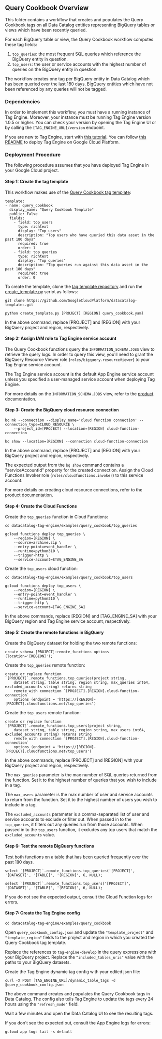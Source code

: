 ## Query Cookbook Overview

This folder contains a workflow that creates and populates the Query Cookbook tags on all Data Catalog entities representing BigQuery tables or views which have been recently queried.  

For each BigQuery table or view, the Query Cookbook workflow computes these tag fields: 
1) `top_queries`: the most frequent SQL queries which reference the BigQuery entity in question. 
2) `top_users`: the user or service accounts with the highest number of queries on the BigQuery entity in question.  

The workflow creates one tag per BigQuery entity in Data Catalog which has been queried over the last 180 days. BigQuery entities which have not been referenced by any queries will not be tagged. 

### Dependencies

In order to implement this workflow, you must have a running instance of Tag Engine. Moreover, your instance must be running Tag Engine version 1.0.5 or higher. You can check your version by opening the Tag Engine UI or by calling the `[TAG_ENGINE_URL]/version` endpoint. 

If you are new to Tag Engine, start with [this tutorial](https://cloud.google.com/architecture/tag-engine-and-data-catalog). You can follow [this README](https://github.com/GoogleCloudPlatform/datacatalog-tag-engine/blob/main/README.md) to deploy Tag Engine on Google Cloud Platform. 


### Deployment Procedure

The following procedure assumes that you have deployed Tag Engine in your Google Cloud project. 


#### Step 1: Create the tag template

This workflow makes use of the [Query Cookbook tag template](https://github.com/GoogleCloudPlatform/datacatalog-templates/blob/master/query_cookbook.yaml):

```
template:
- name: query_cookbook
  display_name: "Query Cookbook Template"
  public: False
  fields:
    - field: top_users
      type: richtext
      display: "Top users"
      description: "Top users who have queried this data asset in the past 180 days"
      required: true
      order: 1
    - field: top_queries
      type: richtext
      display: "Top queries"
      description: "Top queries run against this data asset in the past 180 days"
      required: true
      order: 0
```

To create the template, clone the [tag template repository](https://github.com/GoogleCloudPlatform/datacatalog-templates.git) and run the [create_template.py](https://github.com/GoogleCloudPlatform/datacatalog-templates/blob/master/create_template.py) script as follows:

```
git clone https://github.com/GoogleCloudPlatform/datacatalog-templates.git

python create_template.py [PROJECT] [REGION] query_cookbook.yaml

```

In the above command, replace [PROJECT] and [REGION] with your BigQuery project and region, respectively.  


#### Step 2: Assign IAM role to Tag Engine service account

The Query Cookbook functions query the `INFORMATION_SCHEMA.JOBS` view to retrieve the query logs. In order to query this view, you'll need to grant the BigQuery Resource Viewer role (`roles/bigquery.resourceViewer`) to your Tag Engine service account. 

The Tag Engine service account is the default App Engine service account unless you specified a user-managed service account when deploying Tag Engine. 

For more details on the `INFORMATION_SCHEMA.JOBS` view, refer to the [product documentation](https://cloud.google.com/bigquery/docs/information-schema-jobs). 


#### Step 3: Create the BigQuery cloud resource connection 

```
bq mk --connection --display_name='cloud function connection' --connection_type=CLOUD_RESOURCE \
	--project_id=[PROJECT] --location=[REGION] cloud-function-connection

bq show --location=[REGION] --connection cloud-function-connection
```

In the above command, replace [PROJECT] and [REGION] with your BigQuery project and region, respectively.  

The expected output from the `bq show` command contains a "serviceAccountId" property for the created connection. Assign the Cloud Functions Invoker role (`roles/cloudfunctions.invoker`) to this service account. 

For more details on creating cloud resource connections, refer to the [product documentation](https://cloud.google.com/bigquery/docs/reference/standard-sql/remote-functions#sample_code). 


#### Step 4: Create the Cloud Functions

Create the `top_queries` function in Cloud Functions: 

```
cd datacatalog-tag-engine/examples/query_cookbook/top_queries

gcloud functions deploy top_queries \
    --region=[REGION] \
    --source=archive.zip \
    --entry-point=event_handler \
    --runtime=python310 \
    --trigger-http \
    --service-account=$TAG_ENGINE_SA 
```

Create the `top_users` cloud function: 

```
cd datacatalog-tag-engine/examples/query_cookbook/top_users

gcloud functions deploy top_users \
    --region=[REGION] \
    --entry-point=event_handler \
    --runtime=python310 \
    --trigger-http \
    --service-account=[TAG_ENGINE_SA] 
```

In the above commands, replace [REGION] and [TAG_ENGINE_SA] with your BigQuery region and 
Tag Engine service account, respectively.  


#### Step 5: Create the remote functions in BigQuery


Create the BigQuery dataset for holding the two remote functions:

```
create schema [PROJECT]:remote_functions options (location='[REGION]');

```

Create the `top_queries` remote function:

```
create or replace function `[PROJECT]`.remote_functions.top_queries(project string, 
	dataset string, table string, region string, max_queries int64, excluded_accounts string) returns string
	remote with connection `[PROJECT].[REGION].cloud-function-connection`
	options (endpoint = 'https://[REGION]-[PROJECT].cloudfunctions.net/top_queries')
```

Create the `top_users` remote function:

```
create or replace function `[PROJECT]`.remote_functions.top_users(project string, 
	dataset string, table string, region string, max_users int64, excluded_accounts string) returns string
	remote with connection `[PROJECT].[REGION].cloud-function-connection`
	options (endpoint = 'https://[REGION]-[PROJECT].cloudfunctions.net/top_users')
```

In the above commands, replace [PROJECT] and [REGION] with your BigQuery project and region, respectively. 


The `max_queries` parameter is the max number of SQL queries returned from the function. 
Set it to the highest number of queries that you wish to include in a tag. 

The `max_users` parameter is the max number of user and service accounts to return from the function. 
Set it to the highest number of users you wish to include in a tag. 

The `excluded_accounts` parameter is a comma-separated list of user and service accounts to exclude or filter out. 
When passed in to the `top_queries`, it filters out any queries run from those accounts. 
When passed in to the `top_users` function, it excludes any top users that match the `excluded_accounts` value. 


#### Step 6: Test the remote BigQuery functions

Test both functions on a table that has been queried frequently over the past 180 days. 

```
select `[PROJECT]`.remote_functions.top_queries('[PROJECT]', '[DATASET]', '[TABLE]', '[REGION]', 6, NULL);

select `[PROJECT]`.remote_functions.top_users('[PROJECT]', '[DATASET]', '[TABLE]', '[REGION]', 6, NULL);
```

If you do not see the expected output, consult the Cloud Function logs for errors.


#### Step 7: Create the Tag Engine config

```
cd datacatalog-tag-engine/examples/query_cookbook
```

Open `query_cookbook_config.json` and update the `"template_project"` and `"template_region"` fields to 
the project and region in which you created the Query Cookbook tag template. 

Replace the references to `tag-engine-develop` in the query expressions with your BigQuery project. 
Replace the `"included_tables_uris"` value with the paths to your BigQuery datasets. 

Create the Tag Engine dynamic tag config with your edited json file:

```
curl -X POST [TAG_ENGINE_URL]/dynamic_table_tags -d @query_cookbook_config.json
``` 

The above command creates and populates the Query Cookbook tags in Data Catalog. 
The config also tells Tag Engine to update the tags every 24 hours using the `"refresh_mode"` field.  

Wait a few minutes and open the Data Catalog UI to see the resulting tags. 

If you don't see the expected out, consult the App Engine logs for errors:<br>

`gcloud app logs tail -s default`

